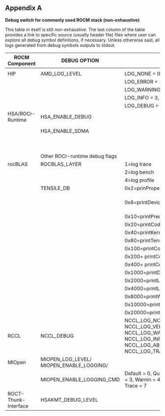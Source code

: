 ## Appendix A

**Debug switch for commonly used ROCM stack (non-exhaustive)**

This table in itself is still non-exhaustive. The last column of the table provides a link to specific source (usually header file) files where user can explore all debug symbol definitions, if necessary. Unless otherwise said, all logs generated from debug symbols outputs to stdout.

| ROCM Component       | DEBUG OPTION                               | Values                                                                                                        | Description (unless   self-explanatory)                        | Debug symbol def in   source file/Link to more documentation for more information                |
|----------------------|--------------------------------------------|---------------------------------------------------------------------------------------------------------------|----------------------------------------------------------------|--------------------------------------------------------------------------------------------------|
|                      |                                            |                                                                                                               |                                                                |                                                                                                  |
| HIP                  | AMD_LOG_LEVEL                              | LOG_NONE   = 0,                                                                                               |                                                                | https://github.com/ROCm-Developer-Tools/HIP/blob/develop/docs/developer_guide/logging.md         |
|                      |                                            | LOG_ERROR = 1,                                                                                                |                                                                |                                                                                                  |
|                      |                                            | LOG_WARNING = 2,                                                                                              |                                                                |                                                                                                  |
|                      |                                            | LOG_INFO = 3,                                                                                                 |                                                                |                                                                                                  |
|                      |                                            | LOG_DEBUG = 4                                                                                                 |                                                                |                                                                                                  |
| HSA/ROCr-Runtime     | HSA_ENABLE_DEBUG                           |                                                                                                               | Generic   debug log-enable flag.                               | https://github.com/RadeonOpenCompute/ROCR-Runtime/blob/master/src/core/util/flag.h               |
|                      | HSA_ENABLE_SDMA                            |                                                                                                               | 1=use   SDMA engine during memcopy                             |                                                                                                  |
|                      |                                            |                                                                                                               | 2=use BLIT engine (no SDMA) during memcpy.                     |                                                                                                  |
|                      | Other   ROCr-runtime debug flags           |                                                                                                               |                                                                | https://github.com/RadeonOpenCompute/ROCR-Runtime/blob/master/src/core/util/flag.h               |
| rocBLAS              | ROCBLAS_LAYER                              | 1=log   trace                                                                                                 |                                                                | https://github.com/ROCmSoftwarePlatform/rocBLAS/blob/develop/docs/API_Reference_Guide.rst        |
|                      |                                            | 2=log bench                                                                                                   |                                                                |                                                                                                  |
|                      |                                            | 4=log profile                                                                                                 |                                                                |                                           
|                      | TENSILE_DB                                 | 0x2=prinPropertyEval                                                                                          | Example:                                                       | https://github.com/ROCmSoftwarePlatform/Tensile/blob/develop/Tensile/Source/lib/source/Debug.cpp |
|                      |                                            | 0x8=printDeviceSelection                                                                                      | TENSILE_DB=8000 ./<rocblas_app>.out   (printWinningKernelName) |                                                                                                  |
|                      |                                            | 0x10=printPredicateEval                                                                                       |                                                                |                                                                                                  |
|                      |                                            | 0x20=printCodeObjInfo                                                                                         |                                                                |                                                                                                  |
|                      |                                            | 0x40=printKernelArgs                                                                                          |                                                                |                                                                                                  |
|                      |                                            | 0x80=printTensorInfo                                                                                          |                                                                |                                                                                                  |
|                      |                                            | 0x100=printConvolutionReference                                                                               |                                                                |                                                                                                  |
|                      |                                            | 0x200= printConvolutionReference2                                                                             |                                                                |                                                                                                  |
|                      |                                            | 0x400= printConvolutionReference3                                                                             |                                                                |                                                                                                  |
|                      |                                            | 0x1000=printDataInit                                                                                          |                                                                |                                                                                                  |
|                      |                                            | 0x2000=printLibVersion                                                                                        |                                                                |                                                                                                  |
|                      |                                            | 0x4000=printLookupEff.                                                                                        |                                                                |                                                                                                  |
|                      |                                            | 0x8000=printWinningKernelName                                                                                 |                                                                |                                                                                                  |
|                      |                                            | 0x10000=printSolutionSelectionTime                                                                            |                                                                |                                                                                                  |
|                      |                                            | 0x20000=printLibLogicIndex                                                                                    |                                                                |                                           
| RCCL                 | NCCL_DEBUG                                 | NCCL_LOG_NONE=0,   NCCL_LOG_VERSION=1, NCCL_LOG_WARN=2, NCCL_LOG_INFO=3, NCCL_LOG_ABORT=4,   NCCL_LOG_TRACE=5 | Example:   NCCL_DEBUG=INFO                                     | https://github.com/ROCmSoftwarePlatform/rccl/blob/develop/src/include/nccl_net.h                 |
| MIOpen               | MIOPEN_LOG_LEVEL/   MIOPEN_ENABLE_LOGGING/ |                                                                                                               |                                                                | https://github.com/ROCmSoftwarePlatform/MIOpen/blob/develop/src/include/miopen/logger.hpp        |
|                      |   MIOPEN_ENABLE_LOGGING_CMD                | Default       = 0, Quiet = 1, Fatal = 2, Error = 3, Warnin = 4, Info = 5, Info2 = 6, Trace = 7                   |                                                                | https://rocmsoftwareplatform.github.io/MIOpen/doc/html/DebugAndLogging.html                                                                                                          
| ROCT-Thunk-Interface | HSAKMT_DEBUG_LEVEL                         |                                                                                                               |                                                                |                                                                                                  |


